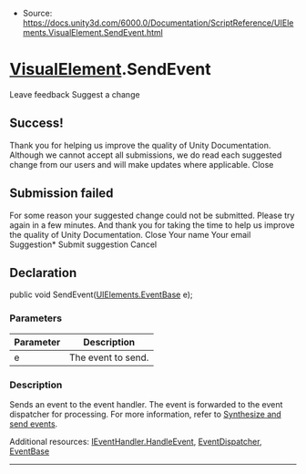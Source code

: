 * Source: https://docs.unity3d.com/6000.0/Documentation/ScriptReference/UIElements.VisualElement.SendEvent.html

#  [VisualElement](https://docs.unity3d.com/6000.0/Documentation/ScriptReference/UIElements.VisualElement.html).SendEvent
Leave feedback
Suggest a change
## Success!
Thank you for helping us improve the quality of Unity Documentation. Although we cannot accept all submissions, we do read each suggested change from our users and will make updates where applicable.
Close
## Submission failed
For some reason your suggested change could not be submitted. Please <a>try again</a> in a few minutes. And thank you for taking the time to help us improve the quality of Unity Documentation.
Close
Your name Your email Suggestion* Submit suggestion
Cancel
## Declaration
public void SendEvent([UIElements.EventBase](https://docs.unity3d.com/6000.0/Documentation/ScriptReference/UIElements.EventBase.html) e); 
### Parameters
Parameter | Description  
---|---  
e | The event to send.  
### Description
Sends an event to the event handler. 
The event is forwarded to the event dispatcher for processing. For more information, refer to [Synthesize and send events](https://docs.unity3d.com/6000.0/Documentation/Manual/UIE-Events-Synthesizing.html).   
  
Additional resources: [IEventHandler.HandleEvent](https://docs.unity3d.com/6000.0/Documentation/ScriptReference/UIElements.IEventHandler.HandleEvent.html), [EventDispatcher](https://docs.unity3d.com/6000.0/Documentation/ScriptReference/UIElements.EventDispatcher.html), [EventBase](https://docs.unity3d.com/6000.0/Documentation/ScriptReference/UIElements.EventBase.html)
* * *
